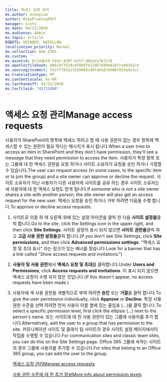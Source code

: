 ```yaml
---
title: 액세스 요청 관리
ms.author: mikeplum
author: MikePlumleyMSFT
manager: scotv
ms.date: 04/21/2020
ms.audience: Admin
ms.topic: article
ROBOTS: NOINDEX, NOFOLLOW
localization_priority: Normal
ms.collection: Adm_O365
ms.custom: ''
ms.assetid: 6c1a4b19-5915-428f-bc57-40ee2af62178
ms.openlocfilehash: 696cbf7524c4f866fd12d67699e828fce49341cb
ms.sourcegitcommit: 55eff703a17e500681d8fa6a87eb067019ade3cc
ms.translationtype: MT
ms.contentlocale: ko-KR
ms.lasthandoff: 04/22/2020
ms.locfileid: "43721800"
---
```

# <a name="manage-access-requests"></a><span data-ttu-id="c7dcc-102">액세스 요청 관리</span><span class="sxs-lookup"><span data-stu-id="c7dcc-102">Manage access requests</span></span>

<span data-ttu-id="c7dcc-103">사용자가 SharePoint의 항목에 액세스 하려고 할 때 사용 권한이 없는 경우 항목에 액세스할 수 있는 권한이 필요 하다는 메시지가 표시 됩니다.</span><span class="sxs-lookup"><span data-stu-id="c7dcc-103">When a user tries to access an item in SharePoint and they don't have permission, they'll see a message that they need permission to access the item.</span></span> <span data-ttu-id="c7dcc-104">사용자가 특정 항목 또는 그룹에 대 한 액세스 권한을 요청 하거나 사이트 소유자가 요청을 승인 하거나 거절할 수 있습니다.</span><span class="sxs-lookup"><span data-stu-id="c7dcc-104">The user can request access (in some cases, to the specific item or to join the group) and a site owner can approve or decline the request.</span></span> <span data-ttu-id="c7dcc-105">사이트 소유자가 아닌 사용자가 다른 사용자와 사이트를 공유 하는 경우 사이트 소유자는 새 사용자에 대 한 액세스 요청도 받게 됩니다.</span><span class="sxs-lookup"><span data-stu-id="c7dcc-105">If someone who is not a site owner shares a site with another person, the site owner will also get an access request for the new user.</span></span> <span data-ttu-id="c7dcc-106">액세스 요청을 승인 하거나 거부 하려면 다음을 수행 합니다.</span><span class="sxs-lookup"><span data-stu-id="c7dcc-106">To approve or decline access requests:</span></span>
  
1. <span data-ttu-id="c7dcc-107">사이트로 이동 하 여 오른쪽 위에 있는 설정 아이콘을 클릭 한 다음 **사이트 설정을**클릭 합니다.</span><span class="sxs-lookup"><span data-stu-id="c7dcc-107">Go to the site, click the Settings icon in the upper right, and then click **Site Settings**.</span></span> <span data-ttu-id="c7dcc-108">사이트 설정이 표시 되지 않으면 **사이트 권한을**클릭 하 고 **고급 사용 권한 설정을**클릭 합니다.</span><span class="sxs-lookup"><span data-stu-id="c7dcc-108">(If you don't see Site Settings, click **Site permissions**, and then click **Advanced permissions settings**.</span></span> <span data-ttu-id="c7dcc-109">"액세스 요청 및 초대 표시" 라는 링크가 있는 배너를 찾습니다.</span><span class="sxs-lookup"><span data-stu-id="c7dcc-109">Look for a banner that has a link called "Show access requests and invitations.")</span></span>
    
2. <span data-ttu-id="c7dcc-110">**사용자 및 사용 권한**에서 **액세스 요청 및 초대**를 클릭합니다.</span><span class="sxs-lookup"><span data-stu-id="c7dcc-110">Under **Users and Permissions**, click **Access requests and invitations**.</span></span> <span data-ttu-id="c7dcc-111">이 표시 되지 않으면 액세스 요청이 수행 되지 않은 것입니다.</span><span class="sxs-lookup"><span data-stu-id="c7dcc-111">(If this doesn't appear, no access requests have been made.)</span></span>
    
3. <span data-ttu-id="c7dcc-112">사용자에 게 사용 권한을 개별적으로 부여 하려면 **승인** 또는 **거절**을 클릭 합니다.</span><span class="sxs-lookup"><span data-stu-id="c7dcc-112">To give the user permission individually, click **Approve** or **Decline**.</span></span> <span data-ttu-id="c7dcc-113">특정 사용 권한 수준을 선택 하려면 먼저 사용자 이름 옆에 있는 줄임표 (...)를 클릭 합니다.</span><span class="sxs-lookup"><span data-stu-id="c7dcc-113">To select a specific permission level, first click the ellipsis (...) next to the person's name.</span></span> <span data-ttu-id="c7dcc-114">또는 사이트에 대 한 사용 권한이 있는 그룹에 사용자를 추가 합니다.</span><span class="sxs-lookup"><span data-stu-id="c7dcc-114">Alternatively, add the user to a group that has permission to the site.</span></span> <span data-ttu-id="c7dcc-115">커뮤니케이션 사이트 및 클래식 팀 사이트의 경우 사이트 설정 페이지에서이 작업을 수행할 수 있습니다.</span><span class="sxs-lookup"><span data-stu-id="c7dcc-115">For communication sites and classic team sites, you can do this on the Site Settings page.</span></span> <span data-ttu-id="c7dcc-116">Office 365 그룹에 속하는 사이트의 경우 그룹에 사용자를 추가할 수 있습니다.</span><span class="sxs-lookup"><span data-stu-id="c7dcc-116">For sites that belong to an Office 365 group, you can add the user to the group.</span></span>
    
    [<span data-ttu-id="c7dcc-117">액세스 요청 관리</span><span class="sxs-lookup"><span data-stu-id="c7dcc-117">Manage access requests </span></span>](https://go.microsoft.com/fwlink/?linkid=2008747)
    
    [<span data-ttu-id="c7dcc-118">사용 권한 수준에 대 한 추가 정보</span><span class="sxs-lookup"><span data-stu-id="c7dcc-118">More info about permission levels</span></span>](https://go.microsoft.com/fwlink/?linkid=867071)
    


